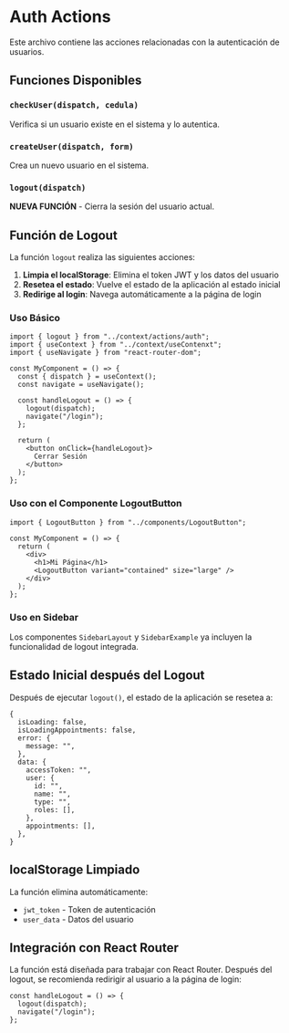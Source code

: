 # Auth Actions

Este archivo contiene las acciones relacionadas con la autenticación de usuarios.

## Funciones Disponibles

### `checkUser(dispatch, cedula)`
Verifica si un usuario existe en el sistema y lo autentica.

### `createUser(dispatch, form)`
Crea un nuevo usuario en el sistema.

### `logout(dispatch)`
**NUEVA FUNCIÓN** - Cierra la sesión del usuario actual.

## Función de Logout

La función `logout` realiza las siguientes acciones:

1. **Limpia el localStorage**: Elimina el token JWT y los datos del usuario
2. **Resetea el estado**: Vuelve el estado de la aplicación al estado inicial
3. **Redirige al login**: Navega automáticamente a la página de login

### Uso Básico

```tsx
import { logout } from "../context/actions/auth";
import { useContext } from "../context/useContenxt";
import { useNavigate } from "react-router-dom";

const MyComponent = () => {
  const { dispatch } = useContext();
  const navigate = useNavigate();

  const handleLogout = () => {
    logout(dispatch);
    navigate("/login");
  };

  return (
    <button onClick={handleLogout}>
      Cerrar Sesión
    </button>
  );
};
```

### Uso con el Componente LogoutButton

```tsx
import { LogoutButton } from "../components/LogoutButton";

const MyComponent = () => {
  return (
    <div>
      <h1>Mi Página</h1>
      <LogoutButton variant="contained" size="large" />
    </div>
  );
};
```

### Uso en Sidebar

Los componentes `SidebarLayout` y `SidebarExample` ya incluyen la funcionalidad de logout integrada.

## Estado Inicial después del Logout

Después de ejecutar `logout()`, el estado de la aplicación se resetea a:

```tsx
{
  isLoading: false,
  isLoadingAppointments: false,
  error: {
    message: "",
  },
  data: {
    accessToken: "",
    user: {
      id: "",
      name: "",
      type: "",
      roles: [],
    },
    appointments: [],
  },
}
```

## localStorage Limpiado

La función elimina automáticamente:
- `jwt_token` - Token de autenticación
- `user_data` - Datos del usuario

## Integración con React Router

La función está diseñada para trabajar con React Router. Después del logout, se recomienda redirigir al usuario a la página de login:

```tsx
const handleLogout = () => {
  logout(dispatch);
  navigate("/login");
};
``` 
